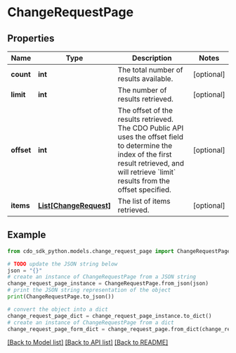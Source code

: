 # ChangeRequestPage


## Properties

Name | Type | Description | Notes
------------ | ------------- | ------------- | -------------
**count** | **int** | The total number of results available. | [optional] 
**limit** | **int** | The number of results retrieved. | [optional] 
**offset** | **int** | The offset of the results retrieved. The CDO Public API uses the offset field to determine the index of the first result retrieved, and will retrieve &#x60;limit&#x60; results from the offset specified. | [optional] 
**items** | [**List[ChangeRequest]**](ChangeRequest.md) | The list of items retrieved. | [optional] 

## Example

```python
from cdo_sdk_python.models.change_request_page import ChangeRequestPage

# TODO update the JSON string below
json = "{}"
# create an instance of ChangeRequestPage from a JSON string
change_request_page_instance = ChangeRequestPage.from_json(json)
# print the JSON string representation of the object
print(ChangeRequestPage.to_json())

# convert the object into a dict
change_request_page_dict = change_request_page_instance.to_dict()
# create an instance of ChangeRequestPage from a dict
change_request_page_form_dict = change_request_page.from_dict(change_request_page_dict)
```
[[Back to Model list]](../README.md#documentation-for-models) [[Back to API list]](../README.md#documentation-for-api-endpoints) [[Back to README]](../README.md)


